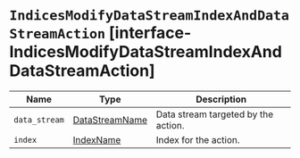 # `IndicesModifyDataStreamIndexAndDataStreamAction` [interface-IndicesModifyDataStreamIndexAndDataStreamAction]

| Name | Type | Description |
| - | - | - |
| `data_stream` | [DataStreamName](./DataStreamName.md) | Data stream targeted by the action. |
| `index` | [IndexName](./IndexName.md) | Index for the action. |
